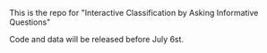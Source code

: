 This is the repo for "Interactive Classification by Asking Informative Questions"


Code and data will be released before July 6st. 
